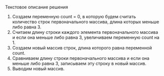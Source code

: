 Текстовое описание решения
1.	Создаем переменную count = 0, в которую будем считать количество строк первоначального массива, длина которых меньше либо равна 3.
2.	Считаем длину строки каждого элемента первоначального  массива и если она меньше либо равна 3, увеличиваем переменную count на 1.
3.	Создаем новый массив строк,  длина которого равна переменной count.
4.	Сравниваем длину строки первоначального массива и если она меньше либо равна 3, записываем эту строку в новый массив.
5.	Выводим новый массив.
